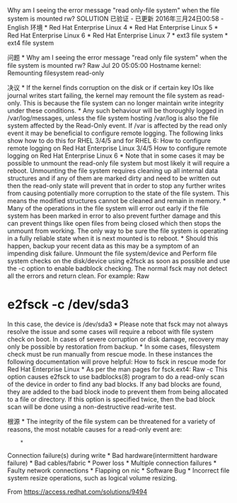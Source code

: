 Why am I seeing the error message "read only-file system" when the file system is mounted rw?
 SOLUTION 已验证 - 已更新 2016年三月24日00:58 - 
English 
环境
	* 
Red Hat Enterprise Linux 4
	* 
Red Hat Enterprise Linux 5
	* 
Red Hat Enterprise Linux 6
	* 
Red Hat Enterprise Linux 7
	* 
ext3 file system
	* 
ext4 file system


问题
	* 
Why am I seeing the error message "read only file system" when the file system is mounted rw?
Raw
Jul 20 05:05:00 Hostname kernel: Remounting filesystem read-only


决议
	* 
If the kernel finds corruption on the disk or if certain key IOs like journal writes start failing, the kernel may remount the file system as read-only. This is because the file system can no longer maintain write integrity under these conditions.
	* 
Any such behaviour will be thoroughly logged in /var/log/messages, unless the file system hosting /var/log is also the file system affected by the Read-Only event. If /var is affected by the read only event it may be beneficial to configure remote logging. The following links show how to do this for RHEL 3/4/5 and for RHEL 6:
How to configure remote logging on Red Hat Enterprise Linux 3/4/5
How to configure remote logging on Red Hat Enterprise Linux 6
	* 
Note that in some cases it may be possible to unmount the read-only file system but most likely it will require a reboot. Unmounting the file system requires cleaning up all internal data structures and if any of them are marked dirty and need to be written out then the read-only state will prevent that in order to stop any further writes from causing potentially more corruption to the state of the file system. This means the modified structures cannot be cleaned and remain in memory.
	* 
Many of the operations in the file system will error out early if the file system has been marked in error to also prevent further damage and this can prevent things like open files from being closed which then stops the unmount from working. The only way to be sure the file system is operating in a fully reliable state when it is next mounted is to reboot.
	* 
Should this happen, backup your recent data as this may be a symptom of an impending disk failure. Unmount the file system/device and Perform file system checks on the disk/device using e2fsck as soon as possible and use the -c option to enable badblock checking. The normal fsck may not detect all the errors and return clean. For example:
Raw
# e2fsck -c /dev/sda3

In this case, the device is /dev/sda3
	* 
Please note that fsck may not always resolve the issue and some cases will require a reboot with file system check on boot. In cases of severe corruption or disk damage, recovery may only be possible by restoration from backup.
	* 
In some cases, filesystem check must be run manually from rescue mode. In these instances the following documentation will prove helpful:
How to fsck in rescue mode for Red Hat Enterprise Linux
	* 
As per the man pages for fsck.ext4:
Raw
   -c     This option causes e2fsck to use badblocks(8) program to do a read-only scan of the device in order to find
           any bad blocks.  If any bad blocks are found, they are added to the bad block inode to prevent them from
           being allocated to a file or directory.  If  this  option  is  specified twice, then the bad block
           scan will be done using a non-destructive read-write test.


根源
	* 
The integrity of the file system can be threatened for a variety of reasons, the most notable causes for a read-only event are:

		* 
Connection failure(s) during write
		* 
Bad hardware(intermittent hardware failure)
		* 
Bad cables/fabric
		* 
Power loss
		* 
Multiple connection failures
		* 
Faulty network connections
		* 
Flapping on nic
		* 
Software Bug
		* 
Incorrect file system resize operations, such as logical volume resizing.


 
From <https://access.redhat.com/solutions/9494>
 